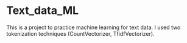 # Text_data_ML
This is a project to practice machine learning for text data. I used two tokenization techniques (CountVectorizer, TfidfVectorizer). 
